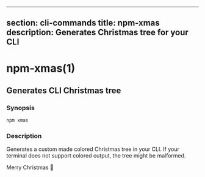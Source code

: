  ---
section: cli-commands 
title: npm-xmas
description: Generates Christmas tree for your CLI
---

# npm-xmas(1)

## Generates CLI Christmas tree 

### Synopsis

```bash
npm xmas
```

### Description

Generates a custom made colored Christmas tree in your CLI. 
If your terminal does not support colored output, the tree might be malformed.

Merry Christmas 🎄
